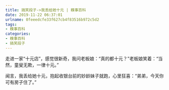 ```yaml
---
title: 搞笑段子->我丢给她十元 | 糗事百科
date: 2019-11-22 06:37:01
urlname: 0feeedcfe33f627cb4f83516b972c5d2
tags: 
- 糗事百科
categories:
- 糗事百科
- 搞笑段子
---
```

走进一家“十元店”，感觉很新奇，我问老板娘：“真的都十元？”老板娘笑着：“当然，童叟无欺，一律十元。”

闻言，我丢给她十元，抱起收银台前的妙龄妹子就跑，心里狂喜：“弟弟，今天你可有房子住了。”


